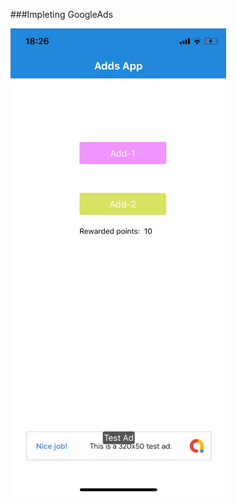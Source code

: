 ###Impleting GoogleAds

![alt text](https://github.com/andreabecerrab/react-native-exercises/blob/master/Ads/adsscreen.png)
